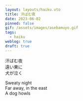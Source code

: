 ```yaml
---
layout: layouts/haiku.vto
title: 汗ばむ夜
date: 2023-06-02
pinned: false
gif: /assets/images/asebamuyo.gif
tags:
  - haiku
weblog: true
draft: true
---
```


<!-- jp -->

汗ばむ夜
<br> 遠い東に
<br> 犬が泣く

<!-- endjp -->

<!-- en -->

Sweaty night
<br> Far away, in the east
<br> A dog howls

<!-- enden -->
